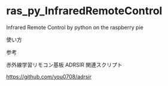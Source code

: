 # ras_py_InfraredRemoteControl
Infrared Remote Control by python on the raspberry pie

使い方


参考

赤外線学習リモコン基板 ADRSIR 関連スクリプト

https://github.com/you0708/adrsir
